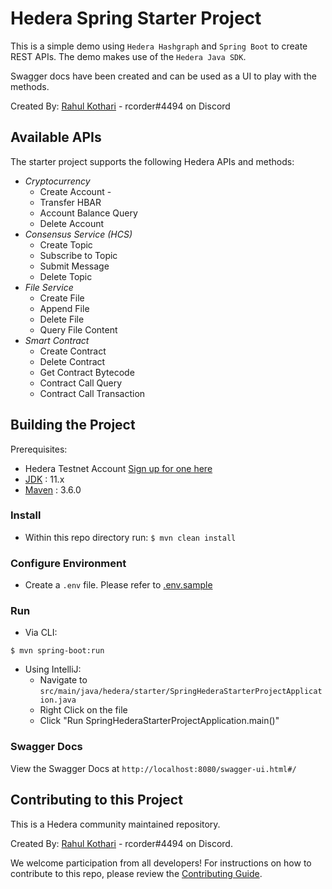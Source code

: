 # Hedera Spring Starter Project
This is a simple demo using `Hedera Hashgraph` and `Spring Boot` to create REST APIs. The demo makes use of the `Hedera Java SDK`. 

Swagger docs have been created and can be used as a UI to play with the methods. 

Created By: [Rahul Kothari](https://rahul-kothari.github.io/) - rcorder#4494 on Discord

## Available  APIs
The starter project supports the following Hedera APIs and methods:
 * *Cryptocurrency*
    * Create Account -
    * Transfer HBAR
    * Account Balance Query
    * Delete Account
* *Consensus Service (HCS)* 
    * Create Topic
    * Subscribe to Topic
    * Submit Message
    * Delete Topic
* *File Service*
    * Create File
    * Append File
    * Delete File
    * Query File Content
* *Smart Contract* 
    * Create Contract
    * Delete Contract
    * Get Contract Bytecode
    * Contract Call Query
    * Contract Call Transaction
    
## Building the Project
Prerequisites:
* Hedera Testnet Account [Sign up for one here](https://portal.hedera.com/register)
* [JDK](https://www.oracle.com/technetwork/java/javase/downloads/jdk10-downloads-4416644.html) : 11.x
* [Maven](https://maven.apache.org/) : 3.6.0
### Install
* Within this repo directory run:
`$ mvn clean install`
### Configure Environment
* Create a `.env` file. Please refer to [.env.sample](.env.sample)
### Run
* Via CLI:
```
$ mvn spring-boot:run
```
* Using IntelliJ:
    * Navigate to `src/main/java/hedera/starter/SpringHederaStarterProjectApplication.java`
    * Right Click on the file
    * Click "Run SpringHederaStarterProjectApplication.main()"

### Swagger Docs
View the Swagger Docs at `http://localhost:8080/swagger-ui.html#/`

## Contributing to this Project
This is a Hedera community maintained repository. 

Created By: [Rahul Kothari](https://rahul-kothari.github.io/) - rcorder#4494 on Discord.

We welcome participation from all developers! For instructions on how to contribute to this repo, please review the [Contributing Guide](CONTRIBUTING.md).